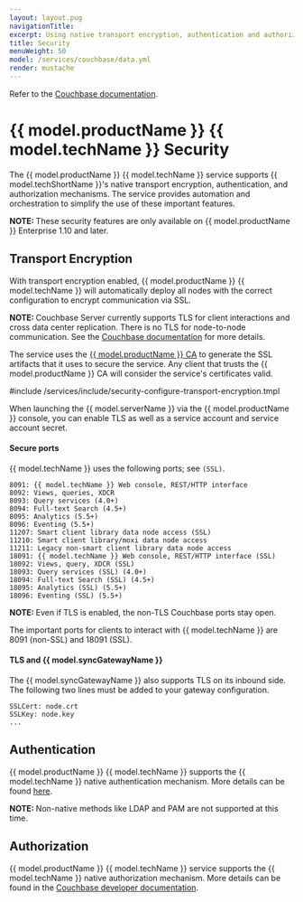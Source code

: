 ```yaml
---
layout: layout.pug
navigationTitle:
excerpt: Using native transport encryption, authentication and authorization
title: Security
menuWeight: 50
model: /services/couchbase/data.yml
render: mustache
---
```



Refer to the [Couchbase documentation](https://developer.couchbase.com/documentation/server/current/security/security-x509certsintro.html).


# {{ model.productName }} {{ model.techName }} Security

The {{ model.productName }} {{ model.techName }} service supports {{ model.techShortName }}'s native transport encryption, authentication, and authorization mechanisms. The service provides automation and orchestration to simplify the use of these important features.

<p class="message--note"><strong>NOTE: </strong>These security features are only available on {{ model.productName }} Enterprise 1.10 and later.</p> 


## Transport Encryption

With transport encryption enabled, {{ model.productName }} {{ model.techName }} will automatically deploy all nodes with the correct configuration to encrypt communication via SSL.

<p class="message--note"><strong>NOTE: </strong> Couchbase Server currently supports TLS for client interactions and cross data center replication. There is no TLS for node-to-node communication. See the <a href="https://developer.couchbase.com/documentation/server/current/security/security-x509certsintro.html">Couchbase documentation</a> for more details.</p>


The service uses the [{{ model.productName }} CA](/latest/security/ent/tls-ssl/) to generate the SSL artifacts that it uses to secure the service. Any client that trusts the {{ model.productName }} CA will consider the service's certificates valid.

#include /services/include/security-configure-transport-encryption.tmpl

When launching the {{ model.serverName }} via the {{ model.productName }} console, you can enable TLS as well as a service account and service account secret.

#### Secure ports

{{ model.techName }} uses the following ports; see `(SSL)`.
```
8091: {{ model.techName }} Web console, REST/HTTP interface
8092: Views, queries, XDCR
8093: Query services (4.0+)
8094: Full-text Search (4.5+)
8095: Analytics (5.5+)
8096: Eventing (5.5+)
11207: Smart client library data node access (SSL)
11210: Smart client library/moxi data node access
11211: Legacy non-smart client library data node access
18091: {{ model.techName }} Web console, REST/HTTP interface (SSL)
18092: Views, query, XDCR (SSL)
18093: Query services (SSL) (4.0+)
18094: Full-text Search (SSL) (4.5+)
18095: Analytics (SSL) (5.5+)
18096: Eventing (SSL) (5.5+)
```

<p class="message--note"><strong>NOTE: </strong> Even if TLS is enabled, the non-TLS Couchbase ports stay open.</p> 

The important ports for clients to interact with {{ model.techName }} are 8091 (non-SSL) and 18091 (SSL).

#### TLS and {{ model.syncGatewayName }}

The {{ model.syncGatewayName }} also supports TLS on its inbound side. The following two lines must be added to your gateway configuration.

```
SSLCert: node.crt
SSLKey: node.key
...
```

## Authentication

{{ model.productName }} {{ model.techName }} supports the {{ model.techName }} native authentication mechanism. More details can be found [here](https://developer.couchbase.com/documentation/server/current/security/security-authentication.html).

<p class="message--note"><strong>NOTE: </strong> Non-native methods like LDAP and PAM are not supported at this time.</p> 




## Authorization

{{ model.productName }} {{ model.techName }} service supports the {{ model.techName }} native authorization mechanism. More details can be found in the [Couchbase developer documentation](https://developer.couchbase.com/documentation/server/current/security/security-authorization.html).
